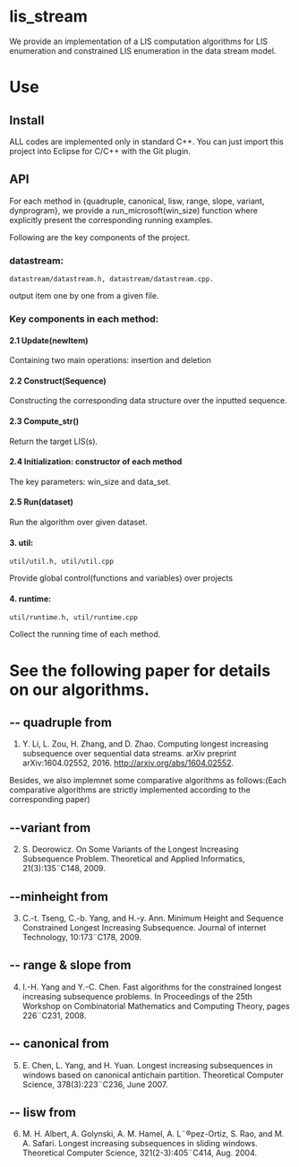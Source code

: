# lis_stream
We provide an implementation of a LIS computation algorithms for LIS enumeration and constrained LIS enumeration in the data stream model.

# Use
## Install
ALL codes are implemented only in standard C++. 
You can just import this project into Eclipse for C/C++ with the Git plugin.

## API
For each method in {quadruple, canonical, lisw, range, slope, variant, dynprogram}, 
we provide a run_microsoft(win_size) function where explicitly present the corresponding 
running examples. 

Following are the key components of the project.

###  datastream: 
	datastream/datastream.h, datastream/datastream.cpp.
output item one by one from a given file.

###   Key components in each method:
#### 2.1 Update(newItem)
Containing two main operations: insertion and deletion

#### 2.2 Construct(Sequence)
Constructing the corresponding data structure over the inputted sequence.

#### 2.3 Compute_str()
Return the target LIS(s).

#### 2.4 Initialization: constructor of each method
The key parameters: win_size and data_set.

#### 2.5 Run(dataset)
Run the algorithm over given dataset.

#### 3.  util:
	util/util.h, util/util.cpp
Provide global control(functions and variables) over projects

#### 4.  runtime:
	util/runtime.h, util/runtime.cpp
Collect the running time of each method.
 
# See the following paper for details on our algorithms.
## -- quadruple from
1. Y. Li, L. Zou, H. Zhang, and D. Zhao. Computing longest increasing
subsequence over sequential data streams. arXiv preprint
arXiv:1604.02552, 2016.
http://arxiv.org/abs/1604.02552.

Besides, we also implemnet some comparative algorithms as follows:(Each comparative algorithms are strictly implemented according to the corresponding paper)
## --variant from
2. S. Deorowicz. On Some Variants of the Longest Increasing
Subsequence Problem. Theoretical and Applied Informatics,
21(3):135¨C148, 2009.

## --minheight from
3. C.-t. Tseng, C.-b. Yang, and H.-y. Ann. Minimum Height and
Sequence Constrained Longest Increasing Subsequence. Journal of
internet Technology, 10:173¨C178, 2009.

## -- range & slope from
4. I.-H. Yang and Y.-C. Chen. Fast algorithms for the constrained
longest increasing subsequence problems. In Proceedings of the 25th
Workshop on Combinatorial Mathematics and Computing Theory,
pages 226¨C231, 2008.

## -- canonical from
5. E. Chen, L. Yang, and H. Yuan. Longest increasing subsequences in
windows based on canonical antichain partition. Theoretical
Computer Science, 378(3):223¨C236, June 2007.

## -- lisw from
6. M. H. Albert, A. Golynski, A. M. Hamel, A. L¨®pez-Ortiz, S. Rao,
and M. A. Safari. Longest increasing subsequences in sliding windows. 
Theoretical Computer Science, 321(2-3):405¨C414, Aug. 2004.

